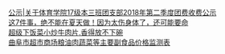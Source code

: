   
[公示|关于体育学院17级本三班团支部2018年第二季度团费收费公示](http://www.dianyue.me/archives/931/lzuupli7zz269dq0/)  
[这7件事，绝不能在夏天做！因为太伤身体了，还可能要命](http://www.dianyue.me/archives/920/vy1bbz208a5wp6lo/)  
[超级下饭菜小炒牛肉片,香得放不下碗](http://www.dianyue.me/archives/888/au2r9tvzz9r6leh7/)  
[曲阜市超市商场粮油肉蔬菜等主要副食品价格监测表](http://www.dianyue.me/archives/460/p71s7b7bn6a0p07d/)